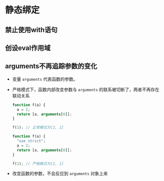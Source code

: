 # 静态绑定

## 禁止使用with语句

## 创设eval作用域

## arguments不再追踪参数的变化

  - 变量 `arguments` 代表函数的参数。

  - 严格模式下，函数内部改变参数与 `arguments` 的联系被切断了，两者不再存在联动关系

    ```javascript
    function f(a) {
      a = 2;
      return [a, arguments[0]];
    }

    f(1); // 正常模式为[2, 2]

    function f(a) {
      "use strict";
      a = 2;
      return [a, arguments[0]];
    }

    f(1); // 严格模式为[2, 1]
    ```

  - 改变函数的参数，不会反应到 `arguments` 对象上来
